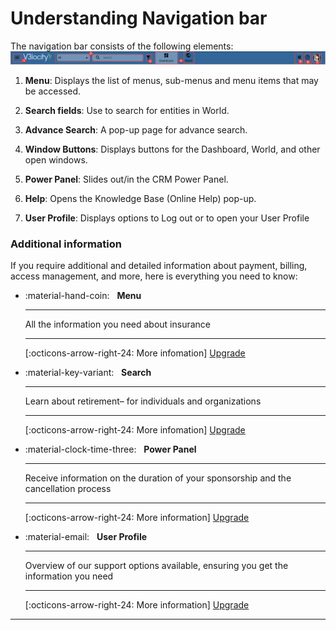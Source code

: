 # Understanding Navigation bar
The navigation bar consists of the following elements:
![image](images/using_navigation_bar.png)

1. **Menu**: Displays the list of menus, sub-menus and menu items that may be accessed.

2.  **Search fields**: Use to search for entities in World.

3. **Advance Search**: A pop-up page for advance search.

4. **Window Buttons**: Displays buttons for the Dashboard, World, and other open windows.

5. **Power Panel**: Slides out/in the CRM Power Panel.

6. **Help**: Opens the Knowledge Base (Online Help) pop-up.

7. **User Profile**: Displays options to Log out or to open your User Profile

### Additional information

If you require additional and detailed information about payment, billing, access management, and more, here is everything you need to know:

<div class="grid cards" markdown>

-   :material-hand-coin: &nbsp;
    __Menu__

    ---

    All the information you need about insurance

    ---

    [:octicons-arrow-right-24: More infomation] [Upgrade]

-   :material-key-variant: &nbsp;
    __Search__

    ---

    Learn about retirement– for individuals and
    organizations

    ---

    [:octicons-arrow-right-24: More infomation] [Upgrade]

-   :material-clock-time-three: &nbsp;
    __Power Panel__

    ---

    Receive information on the duration of your sponsorship and the cancellation
    process

    ---

    [:octicons-arrow-right-24: More information] [Upgrade]

-   :material-email: &nbsp;
    __User Profile__

    ---

    Overview of our support options available, ensuring you get the information you need

    ---

    [:octicons-arrow-right-24: More information] [Upgrade]

</div>

  [Upgrade]: enterprise-support.md

----  